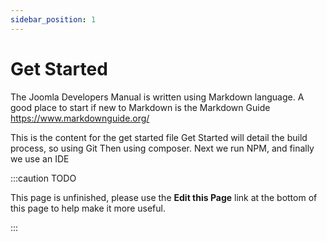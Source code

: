 ```yaml
---
sidebar_position: 1
---
```


Get Started
===============
The Joomla Developers Manual is written using Markdown language.
A good place to start if new to Markdown is the Markdown Guide
https://www.markdownguide.org/



This is the content for the get started file
Get Started will detail the build process, so using Git
Then using composer.
Next we run NPM,
and finally we use an IDE

:::caution TODO

This page is unfinished, please use the **Edit this Page** link at the bottom of this page to help make it more useful.

:::